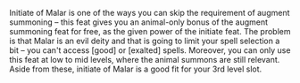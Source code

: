 Initiate of Malar is one of the ways you can skip the requirement of augment summoning – this feat gives you an animal-only bonus of the augment summoning feat for free, as the given power of the initiate feat. The problem is that Malar is an evil deity and that is going to limit your spell selection a bit – you can't access [good] or [exalted] spells. Moreover, you can only use this feat at low to mid levels, where the animal summons are still relevant. Aside from these, initiate of Malar is a good fit for your 3rd level slot.
